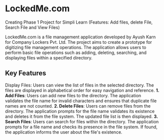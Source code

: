 # LockedMe.com
Creating Phase 1 Project for Simpli Learn (Features: Add files, delete File, Search File and View Files)

LockedMe.com is a file management application developed by Ayush Karn for Company Lockers Pvt. Ltd. The project aims to create a prototype for digitizing file management operations. The application allows users to perform basic file operations such as adding, deleting, searching, and displaying files within a specified directory.

## Key Features
Display Files: Users can view the list of files in the selected directory. The files are displayed in alphabetical order for easy navigation and reference.
<b>1. Add Files</b>: Users can add new files to the directory. The application validates the file name for invalid characters and ensures that duplicate file names are not counted.
<b>2. Delete Files</b>: Users can remove files from the directory. The application prompts for the file name validates its existence and deletes it from the file system. The updated file list is then displayed.
<b>3. Search Files</b>: Users can search for files within the directory. The application prompts for a file name and checks its presence in the file system. If found, the application informs the user about the file's existence.

